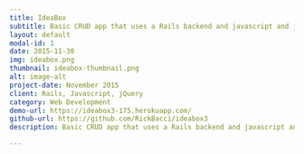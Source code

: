 ```yaml
---
title: IdeaBox
subtitle: Basic CRUD app that uses a Rails backend and javascript and jQuery to update the database, and your ideas without refreshing the page.
layout: default
modal-id: 1
date: 2015-11-30
img: ideabox.png
thumbnail: ideabox-thumbnail.png
alt: image-alt
project-date: November 2015
client: Rails, Javascript, jQuery
category: Web Development
demo-url: https://ideabox3-175.herokuapp.com/
github-url: https://github.com/RickBacci/ideabox3
description: Basic CRUD app that uses a Rails backend and javascript and jQuery to update the database, and your ideas without refreshing the page.

---
```

